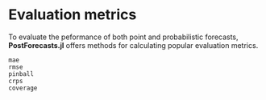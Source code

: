 # Evaluation metrics
To evaluate the peformance of both point and probabilistic forecasts, **PostForecasts.jl** offers methods for calculating popular evaluation metrics.

```@docs
mae
rmse
pinball
crps
coverage
```
